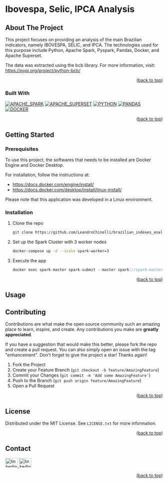 # Ibovespa, Selic, IPCA Analysis 

## About The Project

This project focuses on providing an analysis of the main Brazilian indicators, namely IBOVESPA, SELIC, and IPCA. 
The technologies used for this purpose include Python, Apache Spark, Pyspark, Pandas, Docker, and Apache Superset. 

The data was extracted using the bcb library. For more information, visit: https://pypi.org/project/python-bcb/

<p align="right">(<a href="#readme-top">back to top</a>)</p>

### Built With

[![APACHE_SPARK][APACHE_SPARK]][APACHE_SPARK_URL]
[![APACHE_SUPERSET][APACHE_SUPERSET]][APACHE_SUPERSET_URL]
[![PYTHON][PYTHON]][PYTHON_URL]
[![PANDAS][PANDAS]][PANDAS_URL]
[![DOCKER][DOCKER]][DOCKER_URL]

<p align="right">(<a href="#readme-top">back to top</a>)</p>

<!-- GETTING STARTED -->
## Getting Started

### Prerequisites

To use this project, the softwares that needs to be installed are Docker Engine and Docker Desktop. 

For installation, follow the instructions at: 
- https://docs.docker.com/engine/install/
- https://docs.docker.com/desktop/install/linux-install/

Please note that this application was developed in a Linux environment.

### Installation

1. Clone the repo
   ```sh
   git clone https://github.com/LeandroChinelli/brazilian_indexes_analysis.git
   ```
2. Set up the Spark Cluster with 3 worker nodes
   ```sh
   docker-compose up -d --scale spark-worker=3
   ```
3. Execute the app
   ```js
   docker exec spark-master spark-submit --master spark://spark-master:7077 ./apps/main.py;
   ```

<p align="right">(<a href="#readme-top">back to top</a>)</p>


## Usage

## Contributing

Contributions are what make the open source community such an amazing place to learn, inspire, and create. Any contributions you make are **greatly appreciated**.

If you have a suggestion that would make this better, please fork the repo and create a pull request. You can also simply open an issue with the tag "enhancement".
Don't forget to give the project a star! Thanks again!

1. Fork the Project
2. Create your Feature Branch (`git checkout -b feature/AmazingFeature`)
3. Commit your Changes (`git commit -m 'Add some AmazingFeature'`)
4. Push to the Branch (`git push origin feature/AmazingFeature`)
5. Open a Pull Request

<p align="right">(<a href="#readme-top">back to top</a>)</p>

## License

Distributed under the MIT License. See `LICENSE.txt` for more information.

<p align="right">(<a href="#readme-top">back to top</a>)</p>

## Contact

<div align="left">
    <a href="https://www.linkedin.com/in/leandrochinelli-datadriven" target="_blank"> 
        <img  alt="linkedin" height="30" width="40" src="https://cdn.jsdelivr.net/gh/devicons/devicon/icons/linkedin/linkedin-original.svg">
    <a href="https://github.com/LeandroChinelli" target="_blank"> 
        <img  alt="linkedin" height="30" width="40" src="https://cdn.jsdelivr.net/gh/devicons/devicon/icons/github/github-original.svg">
</div>
<p align="right">(<a href="#readme-top">back to top</a>)</p>

<!-- MARKDOWN LINKS & IMAGES -->
<!-- IMAGES -->
[APACHE_SPARK]: https://img.shields.io/badge/-Apache%20Spark-%23E25A1C?style=for-the-badge&logo=ApacheSpark&logoColor=white
[APACHE_SUPERSET]:https://img.shields.io/badge/Apache_Superset-03BB85?style=for-the-badge&logo=Apache
[PYTHON]:https://img.shields.io/badge/%20-Python-%233776AB?style=for-the-badge&logo=Python&logoColor=white
[PANDAS]:https://img.shields.io/badge/-Pandas-%23150458?style=for-the-badge&logo=Pandas&logoColor=white
[DOCKER]:https://img.shields.io/badge/%20-docker-0db7ed?style=for-the-badge&logo=Docker&logoColor=white       

<!-- LINKS -->
[APACHE_SPARK_URL]:https://spark.apache.org/
[APACHE_SUPERSET_URL]:https://superset.apache.org/
[PYTHON_URL]:https://www.python.org/
[PANDAS_URL]:https://pandas.pydata.org/
[DOCKER_URL]:https://www.docker.com/
[LINKEDIN_URL]:https://www.linkedin.com/in/leandrochinelli-datadriven
[GITHUB_URL]:https://github.com/LeandroChinelli
